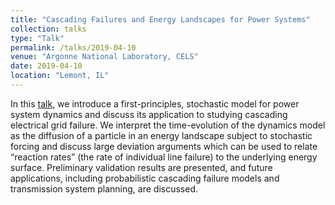 ```yaml
---
title: "Cascading Failures and Energy Landscapes for Power Systems"
collection: talks
type: "Talk"
permalink: /talks/2019-04-10
venue: "Argonne National Laboratory, CELS"
date: 2019-04-10
location: "Lemont, IL"
---
```


In this [talk](https://anlpress.cels.anl.gov/cels-seminars/event/lans-informal-seminar-35/), we introduce a first-principles, stochastic model for power system dynamics and discuss its application to studying cascading electrical grid failure.
We interpret the time-evolution of the dynamics model as the diffusion of a particle in an energy landscape subject to stochastic forcing and discuss large deviation arguments which can be used to relate “reaction rates” (the rate of individual line failure) to the underlying energy surface.
Preliminary validation results are presented, and future applications, including probabilistic cascading failure models and transmission system planning, are discussed.

<!-- , and the theory provides a way of expressing the line failure rate analytically. A thermodynamics setting like this exposes relationships which may differ from traditional thinking (see Fig. 1) but introduces others (see Fig. 2) that can be adopted for practical purposes. For example, individual line failure times can be modeled by exponential random variables parametrized by the analytic failure rates.

Given individual line failure rates, sequences of line failures can be constructed by unifying the individual models within a kinetic Monte Carlo framework, one commonly used in molecular dynamics. In essence, failure events in the dynamic model can be translated into a graphical Markov model where vertices represent network “states” and directed edges represent transition rates between states. Cascade generation then amounts to (appropriately time-stamped) tree-traversal, and approximations of risk or cost quantities can be computed via simulation.

As an alternative to the simulation-based Markov model, we also propose to develop a fully analytic probability model based on the locally parametrized line failure models. The explicit random variable structure in the above Markov model admits a “piecewise” approximation to the probability of observing particular sequence of failures occurring within specified time increments. This incremental approach offers a rather limited view of the “probability of cascading failure”, though, and further investigation is proposed to develop a more applicable and interpretable model. One such approach might be to construct a surrogate function for cascading probabilities and metrics of interest. In turn this would ideally yield differentiable representations of the probability of shedding a certain amount of load in a given time frame, an essential metric for assessing the cascade risk of a given configuration.

 and study its invariant measure through an appropriate energy landscape. We present preliminary validation results for line failure-rate approximations and hint at their future applicability.
https://anlpress.cels.anl.gov/cels-seminars/event/lans-informal-seminar-35/

bluejeans link: https://bluejeans.com/playback/s/0mQRMj2Jvz0CZR9fRJIoZvHcF2vQxH44BrkkzXoBq45OxO1A0MvXGaKSAHQkPQRZ -->
